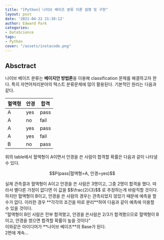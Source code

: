 ```yaml
---
title: "[Python] 나이브 베이즈 분류 이론 설명 및 구현"
layout: post
date: '2021-04-22 21:30:12'
author: Edward Park
categories:
- DataScience
tags:
- Python
cover: "/assets/instacode.png"
---
```


## Absctract
나이브 베이즈 분류는 **베이지안 방법론**을 이용해 classification 문제를 해결하고자 한다. 특히 자연어처리분야의 텍스트 분류문제에 많이 활용된다. 기본적인 원리는 다음과 같다.<br>

|혈액형|안경|합격|
|------|---|---|
|A|yes|pass|
|A|no|fail|
|A|yes|pass|
|A|yes|fail|
|B|no|pass|

위의 table에서 혈액형이 A이면서 안경을 쓴 사람이 합격할 확률은 다음과 같이 나타낼 수 있다.<br>
<p style="text-align: center">$$P(pass|혈액형=A, 안경=yes)$$</p>
실제 관측결과 혈액형이 A이고 안경을 쓴 사람은 3명이고, 그중 2명이 합격을 했다. 따라서 별다른 가정이 없다면 이 값을 $$\frac{2}{3}$$ 로 추정하는게 바람직할 것이다.<br>
하지만 혈액형이 B이고, 안경을 쓴 사람의 경우는 관측되었지 않았기 때문에 예측을 할 수가 없다. 이러한 경우 **각각의 조건을 따로 분리**하여 다음과 같이 예측에 이용할 수 있을 것이다.  <br>
"혈액형이 B인 사람은 전부 합격했고, 안경을 쓴사람은 2/3가 합격했으므로 혈액형이 B이고, 안경을 썼으면 합격할 확률이 높을 것이다"<br>
이와같은 아이디어가 **나이브 베이즈**의 Base가 된다.<br>
2편에 계속...
